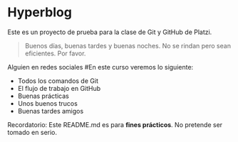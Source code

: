 # Hyperblog
Este es un proyecto de prueba para la clase de Git y GitHub de Platzi.
>Buenos días, buenas tardes y buenas noches. No se rindan pero sean eficientes. Por favor.

Alguien en redes sociales
#En este curso veremos lo siguiente:
- Todos los comandos de Git
- El flujo de trabajo en GitHub
- Buenas prácticas
- Unos buenos trucos
- Buenas tardes amigos

Recordatorio: Este README.md es para **fines prácticos**. No pretende ser tomado en serio.
